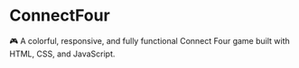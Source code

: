 # ConnectFour
🎮 A colorful, responsive, and fully functional Connect Four game built with HTML, CSS, and JavaScript.
